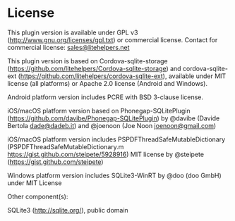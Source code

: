 # License

This plugin version is available under GPL v3 (http://www.gnu.org/licenses/gpl.txt) or commercial license. Contact for commercial license: <sales@litehelpers.net>

This plugin version is based on Cordova-sqlite-storage (<https://github.com/litehelpers/Cordova-sqlite-storage>) and cordova-sqlite-ext (<https://github.com/litehelpers/cordova-sqlite-ext>), available under MIT license (all platforms) or Apache 2.0 license (Android and Windows).

Android platform version includes PCRE with BSD 3-clause license.

iOS/macOS platform version based on Phonegap-SQLitePlugin (<https://github.com/davibe/Phonegap-SQLitePlugin>) by @davibe (Davide Bertola <dade@dadeb.it>) and @joenoon (Joe Noon <joenoon@gmail.com>)

iOS/macOS platform version includes PSPDFThreadSafeMutableDictionary (PSPDFThreadSafeMutableDictionary.m <https://gist.github.com/steipete/5928916>) MIT license by @steipete (<https://gist.github.com/steipete>)

Windows platform version includes SQLite3-WinRT by @doo (doo GmbH) under MIT License

Other component(s):

SQLite3 (http://sqlite.org/), public domain
